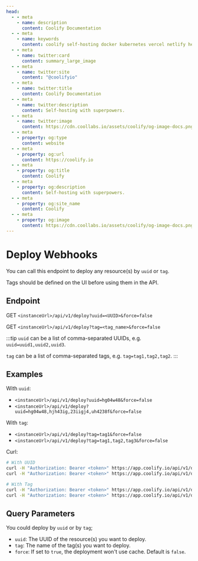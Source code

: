 ```yaml
---
head:
  - - meta
    - name: description
      content: Coolify Documentation
  - - meta
    - name: keywords
      content: coolify self-hosting docker kubernetes vercel netlify heroku render digitalocean aws gcp azure
  - - meta
    - name: twitter:card
      content: summary_large_image
  - - meta
    - name: twitter:site
      content: "@coolifyio"
  - - meta
    - name: twitter:title
      content: Coolify Documentation
  - - meta
    - name: twitter:description
      content: Self-hosting with superpowers.
  - - meta
    - name: twitter:image
      content: https://cdn.coollabs.io/assets/coolify/og-image-docs.png
  - - meta
    - property: og:type
      content: website
  - - meta
    - property: og:url
      content: https://coolify.io
  - - meta
    - property: og:title
      content: Coolify
  - - meta
    - property: og:description
      content: Self-hosting with superpowers.
  - - meta
    - property: og:site_name
      content: Coolify
  - - meta
    - property: og:image
      content: https://cdn.coollabs.io/assets/coolify/og-image-docs.png
---
```


# Deploy Webhooks

You can call this endpoint to deploy any resource(s) by `uuid` or `tag`.

Tags should be defined on the UI before using them in the API.


## Endpoint

GET `<instanceUrl>/api/v1/deploy?uuid=<UUID>&force=false`

GET `<instanceUrl>/api/v1/deploy?tag=<tag_name>&force=false`

:::tip
`uuid` can be a list of comma-separated UUIDs, e.g. `uuid=uuid1,uuid2,uuid3`.

`tag` can be a list of comma-separated tags, e.g. `tag=tag1,tag2,tag2`.
:::

## Examples

With `uuid`:
- `<instanceUrl>/api/v1/deploy?uuid=hg04w48&force=false`
- `<instanceUrl>/api/v1/deploy?uuid=hg04w48,hjh43ig,23iigj4,uh4238f&force=false`
  
With `tag`:
- `<instanceUrl>/api/v1/deploy?tag=tag1&force=false`
- `<instanceUrl>/api/v1/deploy?tag=tag1,tag2,tag3&force=false`

Curl:

```bash
# With UUID
curl -H "Authorization: Bearer <token>" https://app.coolify.io/api/v1/deploy?uuid=hg04w48
curl -H "Authorization: Bearer <token>" https://app.coolify.io/api/v1/deploy?uuid=hg04w48,hjh43ig,23iigj4,uh4238f

# With Tag
curl -H "Authorization: Bearer <token>" https://app.coolify.io/api/v1/deploy?tag=api
curl -H "Authorization: Bearer <token>" https://app.coolify.io/api/v1/deploy?tag=api,web
```

## Query Parameters
You could deploy by `uuid` or by `tag`;

- `uuid`: The UUID of the resource(s) you want to deploy. 
- `tag`: The name of the tag(s) you want to deploy.
- `force`: If set to `true`, the deployment won't use cache. Default is `false`.
